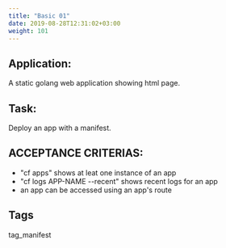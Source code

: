 ```yaml
---
title: "Basic 01"
date: 2019-08-28T12:31:02+03:00
weight: 101
---
```


## Application:
A static golang web application showing html page.

## Task:
Deploy an app with a manifest.

## ACCEPTANCE CRITERIAS:
- "cf apps" shows at leat one instance of an app
- "cf logs APP-NAME --recent" shows recent logs for an app
- an app can be accessed using an app's route

## Tags
tag_manifest

